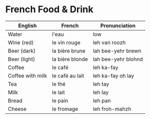 # French Food & Drink

| English | French | Pronunciation |
|----------------|----------------|----------------|
| Water | l'eau | low |
| Wine (red) | le vin rouge | leh van roozh |
| Beer (dark) | la bière brune | lah bee-yehr brewn |
| Beer (light) | la bière blonde | lah bee-yehr blohnd |
| Coffee | le café | leh ka-fay |
| Coffee with milk | le café au lait | leh ka-fay oh lay |
| Tea | le thé | leh tay |
| Milk | le lait | leh lay |
| Bread | le pain | leh pan |
| Cheese | le fromage | leh froh-mahzh |
